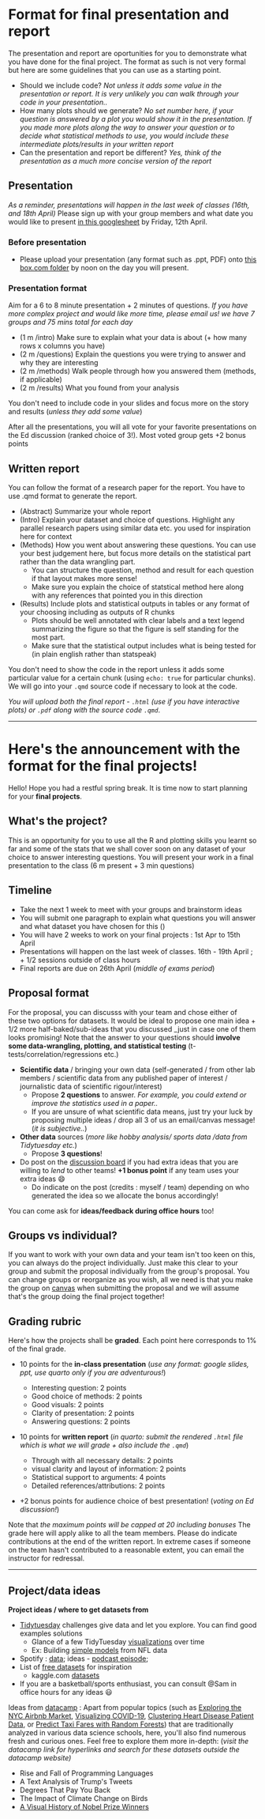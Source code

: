 # Format for final presentation and report

The presentation and report are oportunities for you to demonstrate what you have done for the final project. The format as such is not very formal but here are some guidelines that you can use as a starting point. 

- Should we include code? *Not unless it adds some value in the presentation or report. It is very unlikely you can walk through your code in your presentation..*
- How many plots should we generate? *No set number here, if your question is answered by a plot you would show it in the presentation. If you made more plots along the way to answer your question or to decide what statistical methods to use, you would include these intermediate plots/results in your written report*
- Can the presentation and report be different? *Yes, think of the presentation as a much more concise version of the report*

## Presentation
*As a reminder, presentations will happen in the last week of classes (16th, and 18th April)*
Please sign up with your group members and what date you would like to present [in this googlesheet](https://docs.google.com/spreadsheets/d/1rcntCkf8IrnFF9K223Wnrebo3lPDZTDvUI6nWv2vnGY/edit#gid=1673004311) by Friday, 12th April. 

### Before presentation
- Please upload your presentation (any format such as .ppt, PDF) onto [this box.com folder](https://rice.app.box.com/f/494cefad6e0747be90545d9704913b98) by noon on the day you will present. 

### Presentation format
Aim for a 6 to 8 minute presentation + 2 minutes of questions. *If you have more complex project and would like more time, please email us! we have 7 groups and 75 mins total for each day*

- (1 m /intro) Make sure to explain what your data is about (+ how many rows x columns you have)
- (2 m /questions) Explain the questions you were trying to answer and why they are interesting
- (2 m /methods) Walk people through how you answered them (methods, if applicable)
- (2 m /results) What you found from your analysis

You don't need to include code in your slides and focus more on the story and results (*unless they add some value*)

After all the presentations, you will all vote for your favorite presentations on the Ed discussion (ranked choice of 3!). Most voted group gets +2 bonus points

## Written report
You can follow the format of a research paper for the report. You have to use .qmd format to generate the report.
- (Abstract) Summarize your whole report
- (Intro) Explain your dataset and choice of questions. Highlight any parallel research papers using similar data etc. you used for inspiration here for context
- (Methods) How you went about answering these questions. You can use your best judgement here, but focus more details on the statistical part rather than the data wrangling part.
	- You can structure the question, method and result for each question if that layout makes more sense!
 	- Make sure you explain the choice of statstical method here along with any references that pointed you in this direction
- (Results) Include plots and statistical outputs in tables or any format of your choosing including as outputs of R chunks
	- Plots should be well annotated with clear labels and a text legend summarizing the figure so that the figure is self standing for the most part.
 	- Make sure that the statistical output includes what is being tested for (in plain english rather than statspeak) 

You don't need to show the code in the report unless it adds some particular value for a certain chunk (using `echo: true` for particular chunks). We will go into your `.qmd` source code if necessary to look at the code.

*You will upload both the final report - `.html` (use if you have interactive plots) or `.pdf` along with the source code `.qmd`*. 

----
# Here's the announcement with the format for the final projects!


Hello! Hope you had a restful spring break. It is time now to start planning for your **final projects**. 

## What's the project?
This is an opportunity for you to use all the R and plotting skills you learnt so far and some of the stats that we shall cover soon on any dataset of your choice to answer interesting questions. You will present your work in a final presentation to the class (6 m present + 3 min questions)    

## Timeline
- Take the next 1 week to meet with your groups and brainstorm ideas
- You will submit one paragraph to explain what questions you will answer and what dataset you have chosen for this ()
- You will have 2 weeks to work on your final projects : 1st Apr to 15th April
- Presentations will happen on the last week of classes. 16th - 19th April ; + 1/2 sessions outside of class hours
- Final reports are due on 26th April (*middle of exams period*)

## Proposal format
For the proposal, you can discusss with your team and chose either of these two options for datasets. It would be ideal to propose one main idea + 1/2 more half-baked/sub-ideas that you discussed _just in case one of them looks promising!
Note that the answer to your questions should **involve some data-wrangling, plotting, and statistical testing** (t-tests/correlation/regressions etc.)
- **Scientific data** / bringing your own data (self-generated / from other lab members / scientific data from any published paper of interest / journalistic data of scientific rigour/interest)
	- Propose **2 questions** to answer. _For example, you could extend or improve the statistics used in a paper.._
 	- If you are unsure of what scientific data means, just try your luck by proposing multiple ideas / drop all 3 of us an email/canvas message! (_it is subjective.._)
 - **Other data** sources (_more like hobby analysis/ sports data /data from Tidytuesday etc._)
 	- Propose **3 questions**! 
 - Do post on the [discussion board](https://edstem.org/us/courses/51883/discussion/) if you had extra ideas that you are willing to _lend_ to other teams! **+1 bonus point** if any team uses your extra ideas 😄
 	- Do indicate on the post (credits : myself / team) depending on who generated the idea so we allocate the bonus accordingly! 	

You can come ask for **ideas/feedback during office hours** too!

## Groups vs individual?
If you want to work with your own data and your team isn't too keen on this, you can always do the project individually. Just make this clear to your group and submit the proposal individually from the group's proposal.
You can change groups or reorganize as you wish, all we need is that you make the group on [canvas](https://community.canvaslms.com/t5/Student-Guide/How-do-I-create-a-group-as-a-student/ta-p/280) when submitting the proposal and we will assume that's the group doing the final project together!

## Grading rubric
Here's how the projects shall be **graded**. Each point here corresponds to 1% of the final grade.
- 10 points for the **in-class presentation** (_use any format: google slides, ppt, use quarto only if you are adventurous!_)
	- Interesting question: 2 points
	- Good choice of methods: 2 points
	- Good visuals: 2 points
	- Clarity of presentation: 2 points
 	- Answering questions: 2 points 

- 10 points for **written report** (_in quarto: submit the rendered `.html` file which is what we will grade + also include the `.qmd`_)
	- Through with all necessary details: 2 points
	- visual clarity and layout of information: 2 points
	- Statistical support to arguments: 4 points
	- Detailed references/attributions: 2 points
- +2 bonus points for audience choice of best presentation! (_voting on Ed discussion!_)

Note that _the maximum points will be capped at 20 including bonuses_
The grade here will apply alike to all the team members. Please do indicate contributions at the end of the written report. In extreme cases if someone on the team hasn't contributed to a reasonable extent, you can email the instructor for redressal.

-----

## Project/data ideas

**Project ideas / where to get datasets from**
- [Tidytuesday](https://github.com/rfordatascience/tidytuesday) challenges give data and let you explore. You can find good examples solutions
	- Glance of a few TidyTuesday [visualizations](https://github.com/jack-davison/TidyTuesday) over time
	- Ex: Building [simple models](https://juliasilge.com/blog/intro-tidymodels/) from NFL data
- Spotify : [data](https://github.com/rfordatascience/tidytuesday/tree/master/data/2020/2020-01-21); ideas - [podcast episode](https://www.tidytuesday.com/15); 
- List of [free datasets](https://blog.journeyofanalytics.com/50-free-datasets-for-data-science-projects/) for inspiration
	- kaggle.com [datasets](https://www.kaggle.com/datasets)
 - If you are a basketball/sports enthusiast, you can consult @Sam in office hours for any ideas 😃

Ideas from [datacamp](https://www.datacamp.com/blog/r-project-ideas) : Apart from popular topics (such as [Exploring the NYC Airbnb Market](https://www.datacamp.com/projects/1354), [Visualizing COVID-19](https://www.datacamp.com/projects/870), [Clustering Heart Disease Patient Data](https://www.datacamp.com/projects/552), or [Predict Taxi Fares with Random Forests](https://www.datacamp.com/projects/496)) that are traditionally analyzed in various data science schools, here, you'll also find numerous fresh and curious ones. Feel free to explore them more in-depth: (_visit the datacamp link for hyperlinks and search for these datasets outside the datacamp website)_

- Rise and Fall of Programming Languages
- A Text Analysis of Trump's Tweets
- Degrees That Pay You Back
- The Impact of Climate Change on Birds
- [A Visual History of Nobel Prize Winners](https://www.datacamp.com/projects/309)
